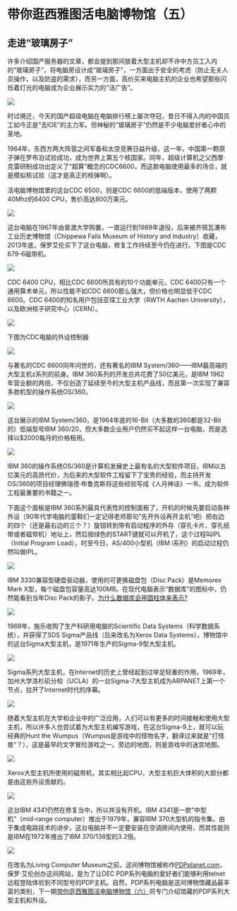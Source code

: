 # 带你逛西雅图活电脑博物馆（五）
## 走进“玻璃房子”

许多介绍国产服务器的文章，都会提到那间放着大型主机却不许中方员工入内的“玻璃房子”，将电脑房设计成“玻璃房子”，一方面出于安全的考虑（防止无关人员操作，以及防盗的需求），而另一方面，高价买来电脑主机的企业也希望那些闪烁着灯光的电脑成为企业展示实力的“活广告”。

![](vx_images/20221130143427532_24519.webp)

时过境迁，今天的国产超级电脑在电脑排行榜上屡次夺冠，昔日不得入内的中国员工如今正是“去IOE”的主力军。但神秘的“玻璃房子”仍然是不少电脑爱好者心中的圣地。

1964年，东西方两大阵营之间军备和太空竞赛日益升级，这一年，中国第一颗原子弹在罗布泊试验成功，成为世界上第五个核国家。同年，超级计算机之父西摩·克雷研制成功出定义了“超算”概念的CDC6600，而这款电脑使用最多的场合，就是模拟核试验（这才是真正的核弹啊）。

活电脑博物馆里的这台CDC 6500，则是CDC 6600的低端版本，使用了两颗40Mhz的6400 CPU，售价高达800万美元。

  

![](vx_images/20221130143427421_13357.webp)

这台电脑在1967年由普渡大学购置，一直运行到1989年退役，后来被齐佩瓦瀑布工业历史博物馆（Chippewa Falls Museum of History and Industry）收藏，2013年底，保罗艾伦买下了这台电脑，修复工作持续至今仍在进行。下图是CDC 679-6磁带机。

![](vx_images/20221130143427281_12700.webp)

CDC 6400 CPU，相比CDC 6600所具有的10个功能单元，CDC 6400只有一个通用算术单元，所以性能不如CDC 6600那么强大，但价格也明显低于CDC 6600。CDC 6400的知名用户包括亚琛工业大学（RWTH Aachen University），以及欧洲核子研究中心（CERN）。

![](vx_images/20221130143427073_17994.webp)

下图为CDC电脑的外设控制器  

![](vx_images/20221130143426963_27274.webp)

与著名的CDC 6600同年问世的，还有著名的IBM System/360——IBM最高端的大型主机z系列的前身。IBM 360系列的开发总共花费了50亿美元，是IBM 1962年营业额的两倍，不仅创造了延续至今的大型主机产品线，而且第一次实现了兼容多款机型的操作系统OS/360。

![](vx_images/20221130143426752_19832.webp)

这台展示的IBM System/360，是1964年底的16-Bit（大多数的360都是32-Bit的）低端型号IBM 360/20，但大多数企业用户仍然买不起这样一台电脑，而是选择以$2000每月的价格租用。

![](vx_images/20221130143426607_18498.webp)

IBM 360的操作系统OS/360是计算机发展史上最有名的大型软件项目，IBM以五亿美元的高昂代价，为后来的大型软件工程留下了宝贵的经验，而主持开发OS/360的项目经理佛瑞德·布鲁克斯将这些经验写成《人月神话》一书，成为软件工程最重要的书籍之一。

下面这个面板是IBM 360系列最具代表性的控制面板了，开机的时候先要启动各种外设（90年代学电脑的童鞋们一定记得老师那句“先开外设再开主机”吧）把右边的四个（还是最右边的三个？）旋钮转到带有启动程序的外存（穿孔卡片、穿孔纸带或者磁带机）地址上，然后按绿色的START键就可以开机了，这个过程叫IPL（Initial Program Load），时至今日，AS/400小型机（IBM i系列）的启动过程仍然叫做IPL。

![](vx_images/20221130143426499_2610.webp)

IBM 3330兼容型硬盘驱动器，使用的可更换磁盘包（Disc Pack）是Memorex Mark X型，每个磁盘包容量高达100MB。在现代电脑表示“数据库”的图标中，仍然能看到当年Disc Pack的影子。[为什么数据库会用圆柱体来表示?](https://www.zhihu.com/question/19673248)

![](vx_images/20221130143426389_29896.webp)

  
1969年，施乐收购了生产科研用电脑的Scientific Data Systems（科学数据系统），并获得了SDS Sigma产品线（后来改名为Xerox Data Systems），博物馆中的这台Sigma大型主机，是1971年生产的Sigma-9型大型主机。

![](vx_images/20221130143426279_19081.webp)

Sigma系列大型主机，在Internet的历史上曾经起到过举足轻重的作用，1969年，加州大学洛杉矶分校（UCLA）的一台Sigma-7大型主机成为ARPANET上第一个节点，拉开了Internet时代的序幕。  

![](vx_images/20221130143426148_29772.webp)

随着大型主机在大学和企业中的广泛应用，人们可以有更多的时间接触和使用大型主机，所以许多人也尝试着为大型主机编写游戏，在这台Sigma-9上，就可以玩经典的Hunt the Wumpus（Wumpus是游戏中的怪物名字，翻译过来就是“打怪兽”？），这是最早的文字冒险游戏之一。旁边的地图，则是游戏中的迷宫地图。

![](vx_images/20221130143426039_2084.webp)

Xerox大型主机所使用的磁带机，其实相比起CPU，大型主机巨大体积的大部分都是由这些外设贡献的。

![](vx_images/20221130143425828_14919.webp)

这台IBM 4341仍然在修复当中，所以并没有开机。IBM 4341是一款“中型机”（mid-range computer）推出于1979年，兼容IBM 370大型机的指令集。由于集成电路技术的进步，这台电脑并不一定要安装在空调房间内使用，而其性能则是IBM在1972年推出了IBM 370/138型的3.2倍。

![](vx_images/20221130143425717_17270.webp)

在改名为Living Computer Museum之前，这间博物馆被称作[PDPplanet.com](https://link.zhihu.com/?target=http%3A//www.pdpplanet.com)，保罗·艾伦创办这间网站，是为了让DEC PDP系列电脑的爱好者们能够利用telnet远程登陆体验到不同型号的PDP主机。自然，PDP系列电脑是这间博物馆藏品最丰富的类别，下一期[带你逛西雅图活电脑博物馆（六）](https://zhuanlan.zhihu.com/p/21916256)将专门介绍馆藏的PDP系列大型主机和外设。